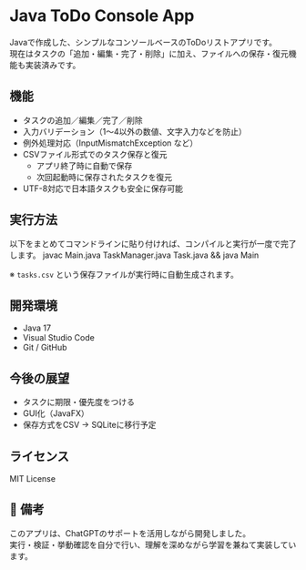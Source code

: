 # Java ToDo Console App
Javaで作成した、シンプルなコンソールベースのToDoリストアプリです。  
現在はタスクの「追加・編集・完了・削除」に加え、ファイルへの保存・復元機能も実装済みです。


## 機能
- タスクの追加／編集／完了／削除
- 入力バリデーション（1〜4以外の数値、文字入力などを防止）
- 例外処理対応（InputMismatchException など）
- CSVファイル形式でのタスク保存と復元
  - アプリ終了時に自動で保存
  - 次回起動時に保存されたタスクを復元
- UTF-8対応で日本語タスクも安全に保存可能

## 実行方法

以下をまとめてコマンドラインに貼り付ければ、コンパイルと実行が一度で完了します。
javac Main.java TaskManager.java Task.java && java Main

※ `tasks.csv` という保存ファイルが実行時に自動生成されます。


## 開発環境
- Java 17
- Visual Studio Code
- Git / GitHub

## 今後の展望
- タスクに期限・優先度をつける
- GUI化（JavaFX）
- 保存方式をCSV → SQLiteに移行予定

## ライセンス
MIT License

## 📝 備考
このアプリは、ChatGPTのサポートを活用しながら開発しました。  
実行・検証・挙動確認を自分で行い、理解を深めながら学習を兼ねて実装しています。

